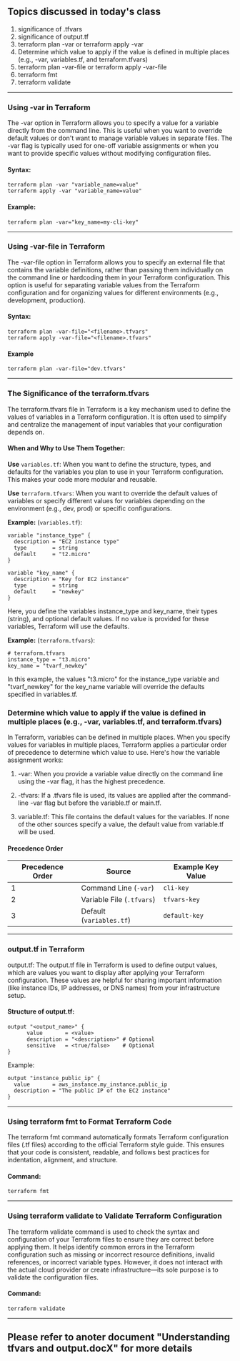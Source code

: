 Topics discussed in today's class
-----------------------------------------

1. significance of .tfvars
2. significance of output.tf
3. terraform plan -var or terraform apply -var
4. Determine which value to apply if the  value is defined in multiple places (e.g., -var, variables.tf, and terraform.tfvars)
5. terraform plan -var-file <filename> or terraform apply -var-file <filename>
6. terraform fmt
7. terraform validate
----------------------------------------------------------------------------------
### Using -var in Terraform
The -var option in Terraform allows you to specify a value for a variable directly from the command line. This is useful when you want to override default values or don't want to manage variable values in separate files. The -var flag is typically used for one-off variable assignments or when you want to provide specific values without modifying configuration files.

#### Syntax:
```
terraform plan -var "variable_name=value"
terraform apply -var "variable_name=value"
```
#### Example:
```
terraform plan -var="key_name=my-cli-key"
```
-----------------------------------------------------------------------
### Using -var-file in Terraform
The -var-file option in Terraform allows you to specify an external file that contains the variable definitions, rather than passing them individually on the command line or hardcoding them in your Terraform configuration. This option is useful for separating variable values from the Terraform configuration and for organizing values for different environments (e.g., development, production).

#### Syntax: 
```
terraform plan -var-file="<filename>.tfvars"
terraform apply -var-file="<filename>.tfvars"
```
#### Example
```
terraform plan -var-file="dev.tfvars"
```
----------------------------------------------------------------------------------------
### The Significance of the terraform.tfvars 
The terraform.tfvars file in Terraform is a key mechanism used to define the values of variables in a Terraform configuration. It is often used to simplify and centralize the management of input variables that your configuration depends on.
#### When and Why to Use Them Together:
**Use** `variables.tf`: When you want to define the structure, types, and defaults for the variables you plan to use in your Terraform configuration. This makes your code more modular and reusable.

**Use** `terraform.tfvars`: When you want to override the default values of variables or specify different values for variables depending on the environment (e.g., dev, prod) or specific configurations.

**Example:** (`variables.tf`):
```
variable "instance_type" {
  description = "EC2 instance type"
  type        = string
  default     = "t2.micro"
}

variable "key_name" {
  description = "Key for EC2 instance"
  type        = string
  default     = "newkey"
}
```
Here, you define the variables instance_type and key_name, their types (string), and optional default values. If no value is provided for these variables, Terraform will use the defaults.

**Example:** (`terraform.tfvars`):
```
# terraform.tfvars
instance_type = "t3.micro"
key_name = "tvarf_newkey"
```
In this example, the values "t3.micro" for the instance_type variable and "tvarf_newkey" for the key_name variable will override the defaults specified in variables.tf.


###  Determine which value to apply if the  value is defined in multiple places (e.g., -var, variables.tf, and terraform.tfvars)

In Terraform, variables can be defined in multiple places. When you specify values for variables in multiple places, Terraform applies a particular order of precedence to determine which value to use. Here's how the variable assignment works:

1. -var: When you provide a variable value directly on the command line using the -var flag, it has the highest precedence.

2. -tfvars: If a .tfvars file is used, its values are applied after the command-line -var flag but before the variable.tf or main.tf.

3. variable.tf: This file contains the default values for the variables. If none of the other sources specify a value, the default value from variable.tf will be used.

#### Precedence Order
| Precedence Order | Source                  | Example Key Value   |
|-------------------|-------------------------|---------------------|
| 1                 | Command Line (`-var`)  | `cli-key`          |
| 2                 | Variable File (`.tfvars`) | `tfvars-key`     |
| 3                 | Default (`variables.tf`) | `default-key`     |

----------------------------------------------------------------------------------------------
### output.tf in Terraform
output.tf: The output.tf file in Terraform is used to define output values, which are values you want to display after applying your Terraform configuration. These values are helpful for sharing important information (like instance IDs, IP addresses, or DNS names) from your infrastructure setup.

#### Structure of output.tf:
```
output "<output_name>" {
      value       = <value>
      description = "<description>" # Optional
      sensitive   = <true/false>    # Optional
}
```

Example:
```
output "instance_public_ip" {
  value       = aws_instance.my_instance.public_ip
  description = "The public IP of the EC2 instance"
}
```

------------------------------------------------------------------------------------------
### Using terraform fmt to Format Terraform Code
The terraform fmt command automatically formats Terraform configuration files (.tf files) according to the official Terraform style guide. This ensures that your code is consistent, readable, and follows best practices for indentation, alignment, and structure.

#### Command:
```
terraform fmt
```
--------------------------------------------------------------------------------------------
### Using terraform validate to Validate Terraform Configuration
The terraform validate command is used to check the syntax and configuration of your Terraform files to ensure they are correct before applying them. It helps identify common errors in the Terraform configuration such as missing or incorrect resource definitions, invalid references, or incorrect variable types. However, it does not interact with the actual cloud provider or create infrastructure—its sole purpose is to validate the configuration files.


#### Command: 
```
terraform validate
```
------------------------------------------------------------------------
Please refer to anoter document "Understanding tfvars and output.docX" for more details
----------------------------------------------------------------------------